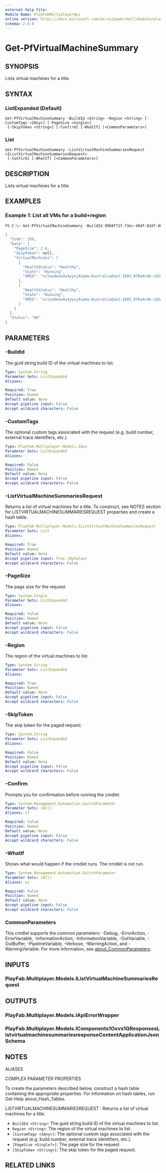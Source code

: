 ```yaml
---
external help file:
Module Name: PlayFabMultiplayerApi
online version: https://docs.microsoft.com/en-us/powershell/module/playfabmultiplayerapi/get-pfvirtualmachinesummary
schema: 2.0.0
---
```


# Get-PfVirtualMachineSummary

## SYNOPSIS
Lists virtual machines for a title.

## SYNTAX

### ListExpanded (Default)
```
Get-PfVirtualMachineSummary -BuildId <String> -Region <String> [-CustomTags <IAny>] [-PageSize <Single>]
 [-SkipToken <String>] [-Confirm] [-WhatIf] [<CommonParameters>]
```

### List
```
Get-PfVirtualMachineSummary -ListVirtualMachineSummariesRequest <IListVirtualMachineSummariesRequest>
 [-Confirm] [-WhatIf] [<CommonParameters>]
```

## DESCRIPTION
Lists virtual machines for a title.

## EXAMPLES

### Example 1: List all VMs for a build+region
```powershell
PS C:\> Get-PfVirtualMachineSummary -BuildId 9968f71f-f3ec-49df-82d7-d00b12c92e12 -Region AustraliaEast | ConvertTo-Json -depth 5

{
  "Code": 200,
  "Data": {
    "PageSize": 2.0,
    "SkipToken": null,
    "VirtualMachines": [
      {
        "HealthStatus": "Healthy",
        "State": "Running",
        "VMId": "xcloudeau4u4yyxj4xymu:AustraliaEast:1E03_976a4cde-cb5a-4423-975f-d8e22e5815ce:tvmps_811b1b0c219bc46f14d5ded077063e2e4b4096072238c3649f2642aa7a9d32ff_d"
      },
      {
        "HealthStatus": "Healthy",
        "State": "Running",
        "VMId": "xcloudeau4u4yyxj4xymu:AustraliaEast:1E03_976a4cde-cb5a-4423-975f-d8e22e5815ce:tvmps_f12e69e1d9bd29bd0dc0a8ba65e251f0eb739c93c541baee571fd289bcb1a1f2_d"
      }
    ]
  },
  "Status": "OK"
}
```



## PARAMETERS

### -BuildId
The guid string build ID of the virtual machines to list.

```yaml
Type: System.String
Parameter Sets: ListExpanded
Aliases:

Required: True
Position: Named
Default value: None
Accept pipeline input: False
Accept wildcard characters: False
```

### -CustomTags
The optional custom tags associated with the request (e.g.
build number, external trace identifiers, etc.).

```yaml
Type: PlayFab.Multiplayer.Models.IAny
Parameter Sets: ListExpanded
Aliases:

Required: False
Position: Named
Default value: None
Accept pipeline input: False
Accept wildcard characters: False
```

### -ListVirtualMachineSummariesRequest
Returns a list of virtual machines for a title.
To construct, see NOTES section for LISTVIRTUALMACHINESUMMARIESREQUEST properties and create a hash table.

```yaml
Type: PlayFab.Multiplayer.Models.IListVirtualMachineSummariesRequest
Parameter Sets: List
Aliases:

Required: True
Position: Named
Default value: None
Accept pipeline input: True (ByValue)
Accept wildcard characters: False
```

### -PageSize
The page size for the request.

```yaml
Type: System.Single
Parameter Sets: ListExpanded
Aliases:

Required: False
Position: Named
Default value: None
Accept pipeline input: False
Accept wildcard characters: False
```

### -Region
The region of the virtual machines to list.

```yaml
Type: System.String
Parameter Sets: ListExpanded
Aliases:

Required: True
Position: Named
Default value: None
Accept pipeline input: False
Accept wildcard characters: False
```

### -SkipToken
The skip token for the paged request.

```yaml
Type: System.String
Parameter Sets: ListExpanded
Aliases:

Required: False
Position: Named
Default value: None
Accept pipeline input: False
Accept wildcard characters: False
```

### -Confirm
Prompts you for confirmation before running the cmdlet.

```yaml
Type: System.Management.Automation.SwitchParameter
Parameter Sets: (All)
Aliases: cf

Required: False
Position: Named
Default value: None
Accept pipeline input: False
Accept wildcard characters: False
```

### -WhatIf
Shows what would happen if the cmdlet runs.
The cmdlet is not run.

```yaml
Type: System.Management.Automation.SwitchParameter
Parameter Sets: (All)
Aliases: wi

Required: False
Position: Named
Default value: None
Accept pipeline input: False
Accept wildcard characters: False
```

### CommonParameters
This cmdlet supports the common parameters: -Debug, -ErrorAction, -ErrorVariable, -InformationAction, -InformationVariable, -OutVariable, -OutBuffer, -PipelineVariable, -Verbose, -WarningAction, and -WarningVariable. For more information, see [about_CommonParameters](http://go.microsoft.com/fwlink/?LinkID=113216).

## INPUTS

### PlayFab.Multiplayer.Models.IListVirtualMachineSummariesRequest

## OUTPUTS

### PlayFab.Multiplayer.Models.IApiErrorWrapper

### PlayFab.Multiplayer.Models.IComponents1Oxvs1QResponsesListvirtualmachinesummariesresponseContentApplicationJsonSchema

## NOTES

ALIASES

COMPLEX PARAMETER PROPERTIES

To create the parameters described below, construct a hash table containing the appropriate properties. For information on hash tables, run Get-Help about_Hash_Tables.


LISTVIRTUALMACHINESUMMARIESREQUEST <IListVirtualMachineSummariesRequest>: Returns a list of virtual machines for a title.
  - `BuildId <String>`: The guid string build ID of the virtual machines to list.
  - `Region <String>`: The region of the virtual machines to list.
  - `[CustomTags <IAny>]`: The optional custom tags associated with the request (e.g. build number, external trace identifiers, etc.).
  - `[PageSize <Single?>]`: The page size for the request.
  - `[SkipToken <String>]`: The skip token for the paged request.

## RELATED LINKS


